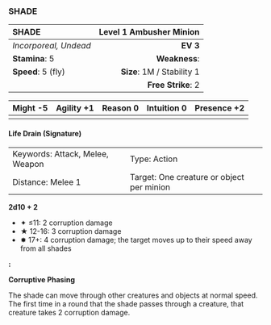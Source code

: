 ### SHADE

| SHADE                 | **Level 1 Ambusher Minion** |
| :-------------------- | --------------------------: |
| *Incorporeal, Undead* |                    **EV 3** |
| **Stamina**: 5        |               **Weakness**: |
| **Speed**: 5 (fly)    |  **Size**: 1M / Stability 1 |
|                       |          **Free Strike**: 2 |

| **Might** -5 | **Agility** +1 | **Reason** 0 | **Intuition** 0 | **Presence** +2 |
| ------------ | -------------- | ------------ | --------------- | --------------- |
|              |                |              |                 |                 |

#### Life Drain (Signature)

|                                 |                                           |
| :------------------------------ | :---------------------------------------- |
| Keywords: Attack, Melee, Weapon | Type: Action                              |
| Distance: Melee 1               | Target: One creature or object per minion |

**2d10 + 2**

- ✦ ≤11: 2 corruption damage
- ★ 12-16: 3 corruption damage
- ✸ 17+: 4 corruption damage; the target moves up to their speed away from all shades

**:**

**Corruptive Phasing**

The shade can move through other creatures and objects at normal speed. The first time in a round that the shade passes through a creature, that creature takes 2 corruption damage.
